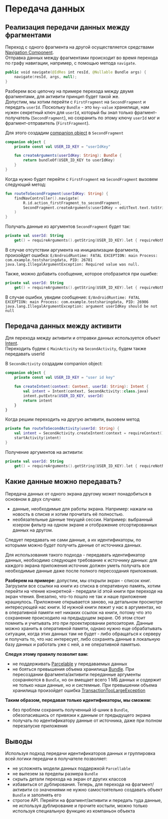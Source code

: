 # Передача данных 

## Реализация передачи данных между фрагментами 

Переход с одного фрагмента на другой осуществляется средствами [Navigation Component](https://developer.android.com/guide/navigation).  
Отправка данных между фрагментами происходит во время перехода по графу навигации, например, с помощью метода `navigate`.

```kotlin
public void navigate(@IdRes int resId, @Nullable Bundle args) {
    navigate(resId, args, null);
}
```

Разберем всю цепочку на примере перехода между двумя фрагментами, для активити принцип будет такой же.  
Допустим, мы хотим перейти с `FirstFragment` на `SecondFragment` и передать `userId`.
Поскольку `Bundle` - это `key-value` хранилище, нам нужен секретный ключ для `userId`, который бы знал только фрагмент-получатель (`SecondFragment`), но сохранить по этому ключу `userId` мог и фрагмент-отправитель (`FirstFragment`).

Для этого создадим [companion object](https://kotlinlang.org/docs/object-declarations.html#companion-objects) в `SecondFragment`

```kotlin
companion object {
    private const val USER_ID_KEY = "userIdKey"

    fun createArguments(userIdKey: String): Bundle {
        return bundleOf(USER_ID_KEY to userIdKey)
    }
}
```

Когда нужно будет перейти c `FirstFragment` на `SecondFragment` вызовем следующий метод:

```kotlin
fun routeToSecondFragment(userIdKey: String) {
    findNavController().navigate(
        R.id.action_firstFragment_to_secondFragment,
        SecondFragment.createArguments(userIdKey = editText.text.toString())
    )
}
```

Получать данные из аргументов `SecondFragment` будет так:
```kotlin
private val userId: String
    get() = requireArguments().getString(USER_ID_KEY).let { requireNotNull(it) }
```
В случае отсутствии аргумента на инициализации фрагмента, произойдет ошибка:
`E/AndroidRuntime: FATAL EXCEPTION: main
        Process: com.example.testsharingdata, PID: 26781
java.lang.IllegalArgumentException: Required value was null.`


Также, можно добавить сообщение, которое отобразится при ошибке:

```kotlin
private val userId: String
    get() = requireArguments().getString(USER_ID_KEY).let { requireNotNull(it) { "argument $USER_ID_KEY should be not null" } }
```

В случае ошибки, увидим сообщение:
`E/AndroidRuntime: FATAL EXCEPTION: main
Process: com.example.testsharingdata, PID: 26906
java.lang.IllegalArgumentException: argument userIdKey should be not null`

## Передача данных между активити

Для перехода между активити и отправки данных используется объект [Intent](https://developer.android.com/reference/android/content/Intent).  
Переходить будем с `MainActivity` на `SecondActivity`, будем также передавать userId

В `SecondActivity` создадим companion object:

```kotlin
companion object {
    private const val USER_ID_KEY = "user id key"

    fun createIntent(context: Context, userId: String): Intent {
        val intent = Intent(context, SecondActivity::class.java)
        intent.putExtra(USER_ID_KEY, userId)
        return intent
    }
}
```

Когда решим переходить на другую активити, вызовем метод

```kotlin
private fun routeToSecondActivity(userId: String) {
    val intent = SecondActivity.createIntent(context = requireContext(), userId)
    startActivity(intent)
}
```

Получение аргументов на активити:

```kotlin
private val userId: String
    get() = requireArguments().getString(USER_ID_KEY).let { requireNotNull(it) { "argument $USER_ID_KEY should be not null" } }
```

## Какие данные можно передавать? 

Передача данных от одного экрана другому может понадобиться в основном в двух случаях: 
- данные, необходимые для работы экрана. Например: нажали на новость в списке и хотим прочитать её полностью.
- необязательные данные текущей сессии. Например: выбранный юзером фильтр на одном экране и отображение отсортированных данных на другом.

Следует передавать не сами данные, а их идентификаторы, по которыми можно будет получить данные от источника данных.   

Для использования такого подхода - передавать идентификатор данных, необходимо следующее требование к источнику данных: для каждого экрана приложения источник должен уметь получать все необходимые данные даже после полного пересоздания приложения.

**Разберем на примере:** допустим, мы открыли экран - список книг. Загрузили все ссылки на книги из списка в оперативную память, хотим перейти на чтение конкретной - передали id этой книги при переходе на экран чтения. Внезапно, что-то пошло не так и наше приложение крашнулось. Приложение открывается заново, на детальном просмотре интересующей нас книги. Id нужной книги лежит у нас в аргументах, но в оперативной памяти нет никаких ссылок на книги, потому что это сохранение происходило на предыдущем экране. Об этом стоит помнить и учитывать это при проектировании репозитория. Данные можно хранить в оперативной памяти, однако нужно еще обрабатывать ситуации, когда этих данных там не будет - либо обращаться к серверу и получать то, что нас интересует, либо сохранять данные в локальную базу данных и работать уже с ней, а не оперативной памятью.

**Следуя этому правилу позволит вам:**
- не поддерживать [Parcelable](https://developer.android.com/reference/android/os/Parcelable) у передаваемых данных
- не бояться превышения объема хранилища [Bundle](https://developer.android.com/reference/kotlin/android/os/Bundle). При пересоздании фрагмента/активити переданные аргументы сохраняются в `Bundle`, но он вмещает всего 1 МБ данных и содержит не только наши данные, но и системные. При превышении объема хранилища произойдет ошибка [TransactionTooLargeException](https://developer.android.com/reference/android/os/TransactionTooLargeException)

**Таким образом, передавая только идентификаторы, мы сможем:**
- без проблем сохранить полученный id-шник в `Bundle`, обезопасившись от привязки к данным от предыдущего экрана
- получать по идентификатору данные от источника, даже при полном перезапуске приложения

## Выводы

Используя подход передачи идентификаторов данных и группировка всей логики передачи в получателе позволяет: 
- не усложнять модели данных поддержкой `Parcellable`
- не вылезем за пределы размера `Bundle`
- скрыть детали перехода на экран от других классов
- избавиться от дублирования. Теперь, для перехода на фрагмент/активити со значениями не нужно самостоятельно создавать объект `Bundle` и заполнять его
- строгое API. Перейти на фрагмент/активити и передать туда данные, не используя дублирование и прочите костыли, можно только используя специальную функцию из компаньон объекта
